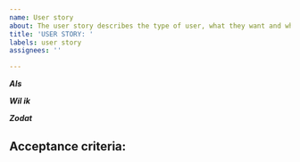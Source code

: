 ```yaml
---
name: User story
about: The user story describes the type of user, what they want and why.
title: 'USER STORY: '
labels: user story
assignees: ''

---
```


***Als*** 

***Wil ik*** 

***Zodat*** 

**Acceptance criteria:**
-
